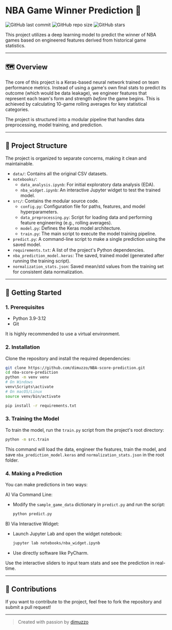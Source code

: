 # NBA Game Winner Prediction 🏀

![GitHub last commit](https://img.shields.io/github/last-commit/dimuzzo/NBA-score-prediction?style=flat-square&logo=github&label=Last%20Commit)
![GitHub repo size](https://img.shields.io/github/repo-size/dimuzzo/NBA-score-prediction?style=flat-square&logo=github&label=Repo%20Size)
![GitHub stars](https://img.shields.io/github/stars/dimuzzo/NBA-score-prediction?style=flat-square&logo=github&label=Stars)

This project utilizes a deep learning model to predict the winner of NBA games based on engineered features derived from historical game statistics.

---
## 🗺️ Overview

The core of this project is a Keras-based neural network trained on team performance metrics. Instead of using a game's own final stats to predict its outcome (which would be data leakage), we engineer features that represent each team's form and strength *before* the game begins. This is achieved by calculating 10-game rolling averages for key statistical categories.

The project is structured into a modular pipeline that handles data preprocessing, model training, and prediction.

---
## 📂 Project Structure

The project is organized to separate concerns, making it clean and maintainable.

-   `data/`: Contains all the original CSV datasets.
-   `notebooks/`:
    -   `data_analysis.ipynb`: For initial exploratory data analysis (EDA).
    -   `nba_widget.ipynb`: An interactive Jupyter widget to test the trained model.
-   `src/`: Contains the modular source code.
    -   `config.py`: Configuration file for paths, features, and model hyperparameters.
    -   `data_preprocessing.py`: Script for loading data and performing feature engineering (e.g., rolling averages).
    -   `model.py`: Defines the Keras model architecture.
    -   `train.py`: The main script to execute the model training pipeline.
-   `predict.py`: A command-line script to make a single prediction using the saved model.
-   `requirements.txt`: A list of the project's Python dependencies.
-   `nba_prediction_model.keras`: The saved, trained model (generated after running the training script).
-   `normalization_stats.json`: Saved mean/std values from the training set for consistent data normalization.

---
## 🚀 Getting Started

### 1. Prerequisites
- Python 3.9-3.12
- Git

It is highly recommended to use a virtual environment.

### 2. Installation
Clone the repository and install the required dependencies:
```bash
git clone https://github.com/dimuzzo/NBA-score-prediction.git
cd nba-score-prediction
python -m venv venv
# On Windows
venv\Scripts\activate
# On macOS/Linux
source venv/bin/activate

pip install -r requirements.txt
```

### 3. Training the Model
To train the model, run the `train.py` script from the project's root directory:
```bash
python -m src.train
```

This command will load the data, engineer the features, train the model, and save `nba_prediction_model.keras` and `normalization_stats.json` in the root folder.

### 4. Making a Prediction
You can make predictions in two ways:

A) Via Command Line:
    
- Modify the `sample_game_data` dictionary in `predict.py` and run the script:
    ```bash
    python predict.py
    ```

B) Via Interactive Widget:

- Launch Jupyter Lab and open the widget notebook:
    ```bash
    jupyter lab notebooks/nba_widget.ipynb
    ```
- Use directly software like PyCharm.

Use the interactive sliders to input team stats and see the prediction in real-time.

---

## 🙏 Contributions

If you want to contribute to the project, feel free to fork the repository and submit a pull request!

---

> Created with passion by [dimuzzo](https://github.com/dimuzzo)
